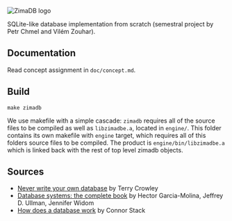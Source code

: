 ![ZimaDB logo](https://raw.githubusercontent.com/zouharvi/ZimaDB/master/doc_meta/logo/zimadb.png)

SQLite-like database implementation from scratch (semestral project by Petr Chmel and Vilém Zouhar).

## Documentation
Read concept assignment in `doc/concept.md`.

## Build
`make zimadb`

We use makefile with a simple cascade:
`zimadb` requires all of the source files to be compiled as well as `libzimadbe.a`, located in `engine/`. This folder contains its own makefile with `engine` target, which requires all of this folders source files to be compiled. The product is `engine/bin/libzimadbe.a` which is linked back with the rest of top level zimadb objects.

## Sources
- [Never write your own database](https://medium.com/@terrycrowley/never-write-your-own-database-736f704c780) by Terry Crowley
- [Database systems: the complete book](https://vufind.techlib.cz/Record/000144487#description) by Hector Garcia-Molina, Jeffrey D. Ullman, Jennifer Widom
- [How does a database work](https://cstack.github.io/db_tutorial/) by Connor Stack